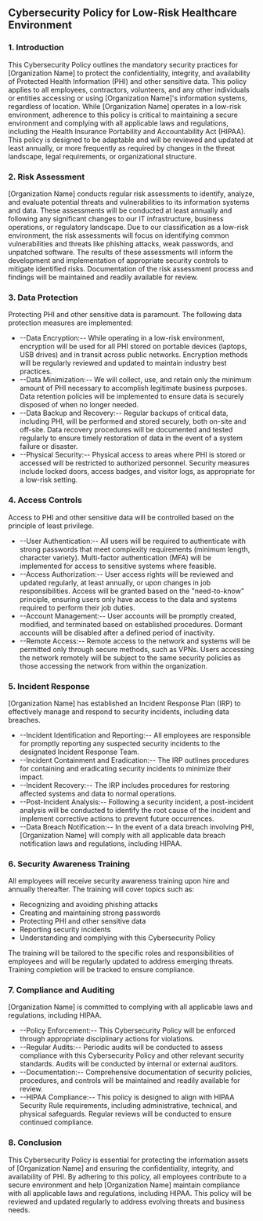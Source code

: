 ## Cybersecurity Policy for Low-Risk Healthcare Environment

### 1. Introduction

This Cybersecurity Policy outlines the mandatory security practices for [Organization Name] to protect the confidentiality, integrity, and availability of Protected Health Information (PHI) and other sensitive data. This policy applies to all employees, contractors, volunteers, and any other individuals or entities accessing or using [Organization Name]'s information systems, regardless of location. While [Organization Name] operates in a low-risk environment, adherence to this policy is critical to maintaining a secure environment and complying with all applicable laws and regulations, including the Health Insurance Portability and Accountability Act (HIPAA). This policy is designed to be adaptable and will be reviewed and updated at least annually, or more frequently as required by changes in the threat landscape, legal requirements, or organizational structure.

### 2. Risk Assessment

[Organization Name] conducts regular risk assessments to identify, analyze, and evaluate potential threats and vulnerabilities to its information systems and data. These assessments will be conducted at least annually and following any significant changes to our IT infrastructure, business operations, or regulatory landscape. Due to our classification as a low-risk environment, the risk assessments will focus on identifying common vulnerabilities and threats like phishing attacks, weak passwords, and unpatched software. The results of these assessments will inform the development and implementation of appropriate security controls to mitigate identified risks. Documentation of the risk assessment process and findings will be maintained and readily available for review.

### 3. Data Protection

Protecting PHI and other sensitive data is paramount. The following data protection measures are implemented:

-   --Data Encryption:-- While operating in a low-risk environment, encryption will be used for all PHI stored on portable devices (laptops, USB drives) and in transit across public networks. Encryption methods will be regularly reviewed and updated to maintain industry best practices.
-   --Data Minimization:-- We will collect, use, and retain only the minimum amount of PHI necessary to accomplish legitimate business purposes. Data retention policies will be implemented to ensure data is securely disposed of when no longer needed.
-   --Data Backup and Recovery:-- Regular backups of critical data, including PHI, will be performed and stored securely, both on-site and off-site. Data recovery procedures will be documented and tested regularly to ensure timely restoration of data in the event of a system failure or disaster.
-   --Physical Security:-- Physical access to areas where PHI is stored or accessed will be restricted to authorized personnel. Security measures include locked doors, access badges, and visitor logs, as appropriate for a low-risk setting.

### 4. Access Controls

Access to PHI and other sensitive data will be controlled based on the principle of least privilege.

-   --User Authentication:-- All users will be required to authenticate with strong passwords that meet complexity requirements (minimum length, character variety). Multi-factor authentication (MFA) will be implemented for access to sensitive systems where feasible.
-   --Access Authorization:-- User access rights will be reviewed and updated regularly, at least annually, or upon changes in job responsibilities. Access will be granted based on the "need-to-know" principle, ensuring users only have access to the data and systems required to perform their job duties.
-   --Account Management:-- User accounts will be promptly created, modified, and terminated based on established procedures. Dormant accounts will be disabled after a defined period of inactivity.
-   --Remote Access:-- Remote access to the network and systems will be permitted only through secure methods, such as VPNs. Users accessing the network remotely will be subject to the same security policies as those accessing the network from within the organization.

### 5. Incident Response

[Organization Name] has established an Incident Response Plan (IRP) to effectively manage and respond to security incidents, including data breaches.

-   --Incident Identification and Reporting:-- All employees are responsible for promptly reporting any suspected security incidents to the designated Incident Response Team.
-   --Incident Containment and Eradication:-- The IRP outlines procedures for containing and eradicating security incidents to minimize their impact.
-   --Incident Recovery:-- The IRP includes procedures for restoring affected systems and data to normal operations.
-   --Post-Incident Analysis:-- Following a security incident, a post-incident analysis will be conducted to identify the root cause of the incident and implement corrective actions to prevent future occurrences.
-   --Data Breach Notification:-- In the event of a data breach involving PHI, [Organization Name] will comply with all applicable data breach notification laws and regulations, including HIPAA.

### 6. Security Awareness Training

All employees will receive security awareness training upon hire and annually thereafter. The training will cover topics such as:

-   Recognizing and avoiding phishing attacks
-   Creating and maintaining strong passwords
-   Protecting PHI and other sensitive data
-   Reporting security incidents
-   Understanding and complying with this Cybersecurity Policy

The training will be tailored to the specific roles and responsibilities of employees and will be regularly updated to address emerging threats. Training completion will be tracked to ensure compliance.

### 7. Compliance and Auditing

[Organization Name] is committed to complying with all applicable laws and regulations, including HIPAA.

-   --Policy Enforcement:-- This Cybersecurity Policy will be enforced through appropriate disciplinary actions for violations.
-   --Regular Audits:-- Periodic audits will be conducted to assess compliance with this Cybersecurity Policy and other relevant security standards. Audits will be conducted by internal or external auditors.
-   --Documentation:-- Comprehensive documentation of security policies, procedures, and controls will be maintained and readily available for review.
-   --HIPAA Compliance:-- This policy is designed to align with HIPAA Security Rule requirements, including administrative, technical, and physical safeguards. Regular reviews will be conducted to ensure continued compliance.

### 8. Conclusion

This Cybersecurity Policy is essential for protecting the information assets of [Organization Name] and ensuring the confidentiality, integrity, and availability of PHI. By adhering to this policy, all employees contribute to a secure environment and help [Organization Name] maintain compliance with all applicable laws and regulations, including HIPAA. This policy will be reviewed and updated regularly to address evolving threats and business needs.
